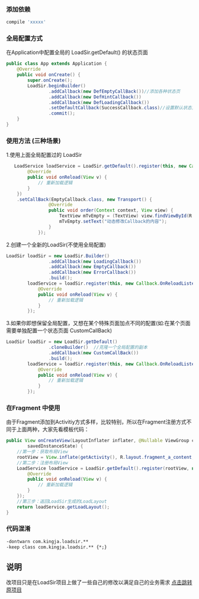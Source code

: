 


### 添加依赖

```groovy
compile 'xxxxx'
```

### 全局配置方式
在Application中配置全局的 LoadSir.getDefault() 的状态页面

```java
public class App extends Application {
    @Override
    public void onCreate() {
        super.onCreate();
        LoadSir.beginBuilder()
                .addCallback(new DefEmptyCallBack())//添加各种状态页
                .addCallback(new DefHintCallback())  
                .addCallback(new DefLoadingCallback())
                .setDefaultCallback(SuccessCallback.class)//设置默认状态页为成功页面
                .commit();
    }
}
```
###  使用方法 (三种场景)
1.使用上面全局配置过的 LoadSir

```java
   LoadService loadService = LoadSir.getDefault().register(this, new Callback.OnReloadListener() {
        @Override
        public void onReload(View v) {
            // 重新加载逻辑
        }
    })  
    .setCallBack(EmptyCallback.class, new Transport() {
                @Override
                public void order(Context context, View view) {
                    TextView mTvEmpty = (TextView) view.findViewById(R.id.tv_empty);
                    mTvEmpty.setText("动态修改Callback的内容");
                }
            });
```

2.创建一个全新的LoadSir(不使用全局配置)

```java
LoadSir loadSir = new LoadSir.Builder()
                .addCallback(new LoadingCallback())
                .addCallback(new EmptyCallback())
                .addCallback(new ErrorCallback())
                .build();
        loadService = loadSir.register(this, new Callback.OnReloadListener() {
            @Override
            public void onReload(View v) {
                // 重新加载逻辑
            }
        });
```

3.如果你即想保留全局配置，又想在某个特殊页面加点不同的配置(如:在某个页面需要单独配置一个状态页面 CustomCallBack)

```java
LoadSir loadSir = new LoadSir.getDefault()
                .cloneBuilder()  //克隆一个全局配置的副本
                .addCallback(new CustomCallBack())
                .build();
        loadService = loadSir.register(this, new Callback.OnReloadListener() {
            @Override
            public void onReload(View v) {
                // 重新加载逻辑
            }
        });
```


### 在Fragment 中使用
由于Fragment添加到Activitiy方式多样，比较特别，所以在Fragment注册方式不同于上面两种，大家先看模板代码：
```java
public View onCreateView(LayoutInflater inflater, @Nullable ViewGroup container, @Nullable Bundle
        savedInstanceState) {
    //第一步：获取布局View
    rootView = View.inflate(getActivity(), R.layout.fragment_a_content, null);
    //第二步：注册布局View
    LoadService loadService = LoadSir.getDefault().register(rootView, new Callback.OnReloadListener() {
        @Override
        public void onReload(View v) {
            // 重新加载逻辑
        }
    });
    //第三步：返回LoadSir生成的LoadLayout
    return loadService.getLoadLayout();
}
```

### 代码混淆
```xml
-dontwarn com.kingja.loadsir.**
-keep class com.kingja.loadsir.** {*;}
```

## 说明
改项目只是在LoadSir项目上做了一些自己的修改以满足自己的业务需求  [点击跳转原项目](https://github.com/KingJA/LoadSir)











